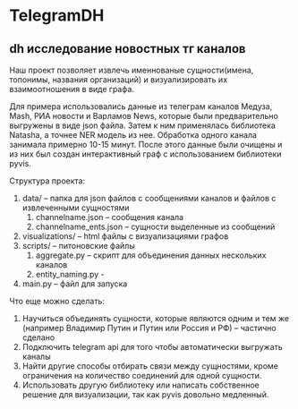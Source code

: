 # TelegramDH
## dh исследование новостных тг каналов


Наш проект позволяет извлечь именнованые сущности(имена, топонимы, названия организаций) и визуализировать их взаимоотношения в виде графа.

Для примера использовались данные из телеграм каналов Медуза, Mash, РИА новости и Варламов News, которые были предварительно выгружены в виде json файла. Затем к ним применялась библиотека Natasha, а точнее NER модель из нее.
Обработка одного канала занимала примерно 10-15 минут. После этого данные были очищены и из них был создан интерактивный граф с использованием библиотеки pyvis.

Структура проекта:
1. data/ – папка для json файлов с сообщениями каналов и файлов с извлеченными сущностями
    1. channelname.json – сообщения канала
    2. channelname_ents.json – сущности выделенные из сообщений
2. visualizations/ – html файлы с визуализациями графов
3. scripts/ – питоновские файлы
    1. aggregate.py – скрипт для объединения данных нескольких каналов
    2. entity_naming.py - 
4. main.py – файл для запуска

Что еще можно сделать:
1. Научиться объединять сущности, которые являются одним и тем же (например Владимир Путин и Путин или Россия и РФ) – частично сделано
2. Подключить telegram api для того чтобы автоматически выгружать каналы
3. Найти другие способы отбирать связи между сущностями, кроме ограничения на количество соединений для одной сущности.
4. Использовать другую библиотеку или написать собственное решение для визуализации, так как pyvis довольно медленный.
